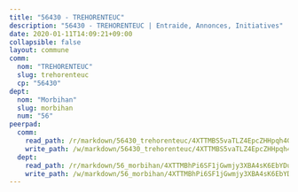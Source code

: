 ```yaml
---
title: "56430 - TREHORENTEUC"
description: "56430 - TREHORENTEUC | Entraide, Annonces, Initiatives"
date: 2020-01-11T14:09:21+09:00
collapsible: false
layout: commune
comm:
  nom: "TREHORENTEUC"
  slug: trehorenteuc
  cp: "56430"
dept:
  nom: "Morbihan"
  slug: morbihan
  num: "56"
peerpad:
  comm:
    read_path: /r/markdown/56430_trehorenteuc/4XTTMBS5vaTLZ4EpcZHHpqh4GBPHaXHrb7RABWTFWePx3PdKu
    write_path: /w/markdown/56430_trehorenteuc/4XTTMBS5vaTLZ4EpcZHHpqh4GBPHaXHrb7RABWTFWePx3PdKu-K3TgUyrgAsBFT9GBcu1FSjb65fP1o6dsCXhi2yb3A2YzoP8K8Ce8fj9u4eCCJnCUwjUDjaoM9TJfzkoBSYBmp3oqD1BFhuVLtqhvN161QJQt2wJCpjj4gvXuiapysxxTCy2ntiGw
  dept:
    read_path: /r/markdown/56_morbihan/4XTTMBhPi6SF1jGwmjy3XBA4sK6EbYDun44EYwF3irZ7aBa5U
    write_path: /w/markdown/56_morbihan/4XTTMBhPi6SF1jGwmjy3XBA4sK6EbYDun44EYwF3irZ7aBa5U-K3TgV3HyhWtqSpmJ2GGLPRtHigVTcxkFRVLMX5R66UyRAN55PNUQgmTNwaDuJmWps9EVWQzncDySYbA7Pg7qEdRXsayrZysPHK4HeKM3FG1U8vQvyUvaDoFo4L4Z8coFC71q4zES
---
```


